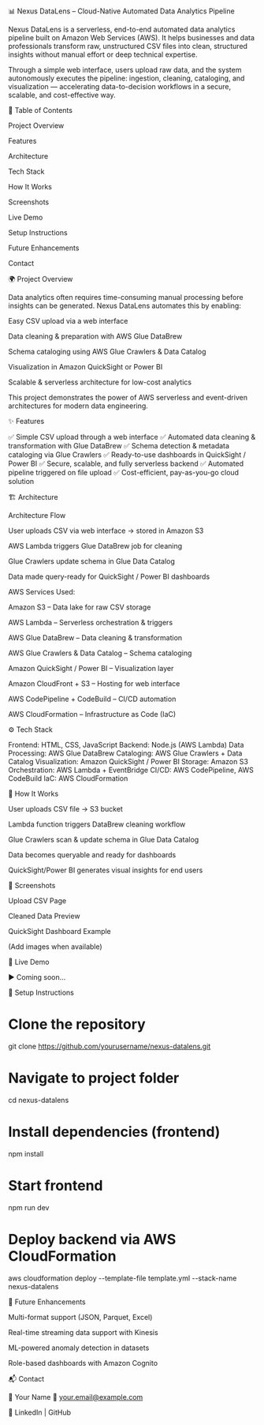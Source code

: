 📊 Nexus DataLens – Cloud-Native Automated Data Analytics Pipeline

Nexus DataLens is a serverless, end-to-end automated data analytics pipeline built on Amazon Web Services (AWS).
It helps businesses and data professionals transform raw, unstructured CSV files into clean, structured insights without manual effort or deep technical expertise.

Through a simple web interface, users upload raw data, and the system autonomously executes the pipeline: ingestion, cleaning, cataloging, and visualization — accelerating data-to-decision workflows in a secure, scalable, and cost-effective way.

📌 Table of Contents

Project Overview

Features

Architecture

Tech Stack

How It Works

Screenshots

Live Demo

Setup Instructions

Future Enhancements

Contact

🌍 Project Overview

Data analytics often requires time-consuming manual processing before insights can be generated.
Nexus DataLens automates this by enabling:

Easy CSV upload via a web interface

Data cleaning & preparation with AWS Glue DataBrew

Schema cataloging using AWS Glue Crawlers & Data Catalog

Visualization in Amazon QuickSight or Power BI

Scalable & serverless architecture for low-cost analytics

This project demonstrates the power of AWS serverless and event-driven architectures for modern data engineering.

✨ Features

✅ Simple CSV upload through a web interface
✅ Automated data cleaning & transformation with Glue DataBrew
✅ Schema detection & metadata cataloging via Glue Crawlers
✅ Ready-to-use dashboards in QuickSight / Power BI
✅ Secure, scalable, and fully serverless backend
✅ Automated pipeline triggered on file upload
✅ Cost-efficient, pay-as-you-go cloud solution

🏗 Architecture

Architecture Flow

User uploads CSV via web interface → stored in Amazon S3

AWS Lambda triggers Glue DataBrew job for cleaning

Glue Crawlers update schema in Glue Data Catalog

Data made query-ready for QuickSight / Power BI dashboards

AWS Services Used:

Amazon S3 – Data lake for raw CSV storage

AWS Lambda – Serverless orchestration & triggers

AWS Glue DataBrew – Data cleaning & transformation

AWS Glue Crawlers & Data Catalog – Schema cataloging

Amazon QuickSight / Power BI – Visualization layer

Amazon CloudFront + S3 – Hosting for web interface

AWS CodePipeline + CodeBuild – CI/CD automation

AWS CloudFormation – Infrastructure as Code (IaC)

⚙ Tech Stack

Frontend: HTML, CSS, JavaScript
Backend: Node.js (AWS Lambda)
Data Processing: AWS Glue DataBrew
Cataloging: AWS Glue Crawlers + Data Catalog
Visualization: Amazon QuickSight / Power BI
Storage: Amazon S3
Orchestration: AWS Lambda + EventBridge
CI/CD: AWS CodePipeline, AWS CodeBuild
IaC: AWS CloudFormation

🔄 How It Works

User uploads CSV file → S3 bucket

Lambda function triggers DataBrew cleaning workflow

Glue Crawlers scan & update schema in Glue Data Catalog

Data becomes queryable and ready for dashboards

QuickSight/Power BI generates visual insights for end users

📸 Screenshots

Upload CSV Page

Cleaned Data Preview

QuickSight Dashboard Example

(Add images when available)

🎥 Live Demo

▶ Coming soon...

🚀 Setup Instructions
# Clone the repository
git clone https://github.com/yourusername/nexus-datalens.git  

# Navigate to project folder
cd nexus-datalens  

# Install dependencies (frontend)
npm install  

# Start frontend
npm run dev  

# Deploy backend via AWS CloudFormation
aws cloudformation deploy --template-file template.yml --stack-name nexus-datalens

🔮 Future Enhancements

Multi-format support (JSON, Parquet, Excel)

Real-time streaming data support with Kinesis

ML-powered anomaly detection in datasets

Role-based dashboards with Amazon Cognito

📬 Contact

👤 Your Name
📧 your.email@example.com

🔗 LinkedIn
 | GitHub
